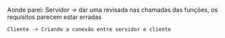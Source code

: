 Aonde parei: 
    Servidor -> dar uma revisada nas chamadas das funções, os requisitos parecem estar erradas

    Cliente -> Criando a conexão entre servidor e cliente